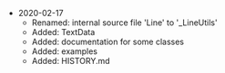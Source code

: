 * 2020-02-17
	* Renamed: internal source file 'Line' to '_LineUtils'
	* Added: TextData
	* Added: documentation for some classes
	* Added: examples
	* Added: HISTORY.md


